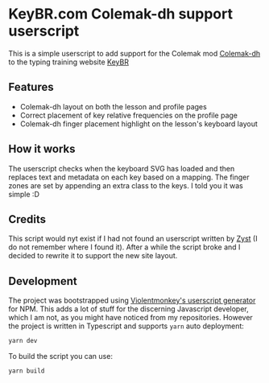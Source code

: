 # KeyBR.com Colemak-dh support userscript

This is a simple userscript to add support for the Colemak mod [Colemak-dh][1] to the typing training website [KeyBR][2]

## Features

- Colemak-dh layout on both the lesson and profile pages
- Correct placement of key relative frequencies on the profile page
- Colemak-dh finger placement highlight on the lesson's keyboard layout

## How it works

The userscript checks when the keyboard SVG has loaded and then replaces text and metadata on each key based on a mapping. The finger zones are set by appending an extra class to the keys. I told you it was simple :D

## Credits

This script would nyt exist if I had not found an userscript written by [Zyst][3] (I do not remember where I found it). After a while the script broke and I decided to rewrite it to support the new site layout.

## Development

The project was bootstrapped using [Violentmonkey's userscript generator][4] for NPM. This adds a lot of stuff for the discerning Javascript developer, which I am not, as you might have noticed from my repositories.
However the project is written in Typescript and supports `yarn` auto deployment:

``` sh
yarn dev
```

To build the script you can use:

```sh
yarn build
```

[1]: https://colemakmods.github.io/mod-dh/
[2]: https://www.keybr.com/
[3]: https://github.com/Zyst
[4]: https://github.com/violentmonkey/generator-userscript
